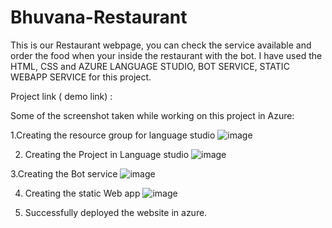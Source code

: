# Bhuvana-Restaurant
This is our Restaurant webpage, you can check the service available and order the food when your inside the restaurant with the bot.
I have used the HTML, CSS and AZURE LANGUAGE STUDIO, BOT SERVICE, STATIC WEBAPP SERVICE for this project.

Project link ( demo link) : 


Some of the  screenshot taken while working on this project in Azure:

1.Creating the resource group for language studio
![image](https://github.com/bhuvananagapriya/Bhuvana-Restaurant/assets/94777545/6e1d4fc3-345f-42dc-9cb7-9c5e017f7c48)

2. Creating the Project in Language studio
 ![image](https://github.com/bhuvananagapriya/Bhuvana-Restaurant/assets/94777545/127aaf66-e743-4d62-9505-81de496a009c)

3.Creating the Bot  service
![image](https://github.com/bhuvananagapriya/Bhuvana-Restaurant/assets/94777545/7ba19a88-3a7d-49bc-8564-b13838222f78)

4. Creating the static Web app
![image](https://github.com/bhuvananagapriya/Bhuvana-Restaurant/assets/94777545/cdbf4b56-0150-4f6f-a8ae-426bfa4a9d1e)


5. Successfully deployed the website in azure. 

